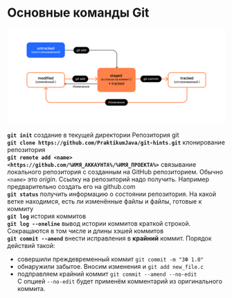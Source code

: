 # Основные команды Git<br>

![Live](img/LiveInGit.png)  
  
__`git init`__ создание в текущей директории Репозитория git  
__`git clone https://github.com/PraktikumJava/git-hints.git`__ клонирование репозитория  
__`git remote add <name> <https://github.com/%ИМЯ_АККАУНТА%/%ИМЯ_ПРОЕКТА%>`__ связывание локального репозитория с созданным на GitHub репозиторием. Обычно `<name>` это _origin_. Ссылку на репозиторий надо получить. Например предварительно создать его на github.com  
__`git status`__ получить информацию о состоянии репозитория. На какой ветке находимся, есть ли изменённые файлы и файлы, готовые к коммиту  
__`git log`__ история коммитов  
__`git log --oneline`__ вывод истории коммитов краткой строкой. Сокращаются в том числе и длины хэшей коммитов  
__`git commit --amend`__ внести исправления в **крайний** коммит. Порядок действий такой:  
- совершили преждевременный коммит `git commit -m "ЗФ 1.0"`  
- обнаружили забытое. Вносим изменения и `git add new_file.c`  
- подправляем крайний коммит `git commit --amend --no-edit`  
С опцией `--no-edit` будет применём комментарий из оригинального коммита.  

